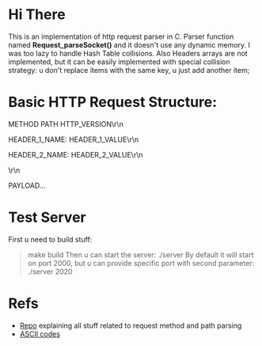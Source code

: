 # Hi There
This is an implementation of http request parser in C. Parser function named **Request_parseSocket()** and it doesn't use any dynamic memory.
I was too lazy to handle Hash Table collisions.
Also Headers arrays are not implemented, but it can be easily implemented with special collision strategy: u don't replace items with the same key, u just add another item;

# Basic HTTP Request Structure:
METHOD PATH HTTP_VERSION\r\n

HEADER_1_NAME: HEADER_1_VALUE\r\n

HEADER_2_NAME: HEADER_2_VALUE\r\n

\r\n

PAYLOAD...

# Test Server
First u need to build stuff:
> make build
Then u can start the server:
> ./server
By default it will start on port 2000, but u can provide specific port with second parameter:
> ./server 2020

# Refs
 - [Repo](https://github.com/Astroner/basic-c-http-request-parser) explaining all stuff related to request method and path parsing
 - [ASCII codes](https://www.cs.cmu.edu/~pattis/15-1XX/common/handouts/ascii.html)